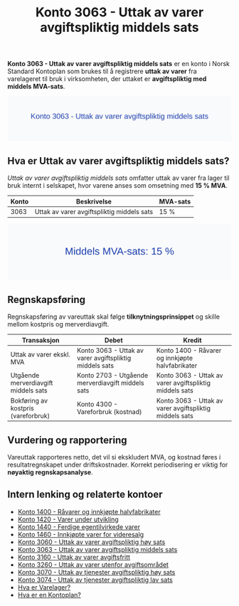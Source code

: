 ﻿---
title: "Konto 3063 - Uttak av varer avgiftspliktig middels sats"
seoTitle: "3063-uttak-av-varer-avgiftspliktig-middels-sats"
description: '**Konto 3063 - Uttak av varer avgiftspliktig middels sats** er en konto i Norsk Standard Kontoplan som brukes til å registrere **uttak av varer** fra varelager...'
---

**Konto 3063 - Uttak av varer avgiftspliktig middels sats** er en konto i Norsk Standard Kontoplan som brukes til å registrere **uttak av varer** fra varelageret til bruk i virksomheten, der uttaket er **avgiftspliktig med middels MVA-sats**.

![Illustrasjon av konto 3063 Uttak av varer avgiftspliktig middels sats](3063-uttak-av-varer-avgiftspliktig-middels-sats-image.svg)

## Hva er Uttak av varer avgiftspliktig middels sats?

*Uttak av varer avgiftspliktig middels sats* omfatter uttak av varer fra lager til bruk internt i selskapet, hvor varene anses som omsetning med **15 % MVA**.

| Konto | Beskrivelse                                             | MVA-sats |
|-------|---------------------------------------------------------|----------|
| 3063  | Uttak av varer avgiftspliktig middels sats             | 15 %     |

![Middels MVA-sats: 15 %](3063-mva-middels-sats.svg)

## Regnskapsføring

Regnskapsføring av vareuttak skal følge **tilknytningsprinsippet** og skille mellom kostpris og merverdiavgift.

| Transaksjon                                   | Debet                                             | Kredit                             |
|-----------------------------------------------|---------------------------------------------------|------------------------------------|
| Uttak av varer ekskl. MVA                     | Konto 3063 - Uttak av varer avgiftspliktig middels sats | Konto 1400 - Råvarer og innkjøpte halvfabrikater |
| Utgående merverdiavgift middels sats          | Konto 2703 - Utgående merverdiavgift middels sats | Konto 3063 - Uttak av varer avgiftspliktig middels sats |
| Bokføring av kostpris (vareforbruk)           | Konto 4300 - Vareforbruk (kostnad)                 | Konto 3063 - Uttak av varer avgiftspliktig middels sats |

## Vurdering og rapportering

Vareuttak rapporteres netto, det vil si ekskludert MVA, og kostnad føres i resultatregnskapet under driftskostnader. Korrekt periodisering er viktig for **nøyaktig regnskapsanalyse**.

## Intern lenking og relaterte kontoer

* [Konto 1400 - Råvarer og innkjøpte halvfabrikater](/blogs/kontoplan/1400-raavarer-og-innkjopte-halvfabrikater "Konto 1400 - Råvarer og innkjøpte halvfabrikater")
* [Konto 1420 - Varer under utvikling](/blogs/kontoplan/1420-varer-under-utvikling "Konto 1420 - Varer under utvikling")
* [Konto 1440 - Ferdige egentilvirkede varer](/blogs/kontoplan/1440-ferdige-egentilvirkede-varer "Konto 1440 - Ferdige egentilvirkede varer")
* [Konto 1460 - Innkjøpte varer for videresalg](/blogs/kontoplan/1460-innkjopte-varer-for-videresalg "Konto 1460 - Innkjøpte varer for videresalg")
* [Konto 3060 - Uttak av varer avgiftspliktig høy sats](/blogs/kontoplan/3060-uttak-av-varer-avgiftspliktig-hoy-sats "Konto 3060 - Uttak av varer avgiftspliktig høy sats")
* [Konto 3063 - Uttak av varer avgiftspliktig middels sats](/blogs/kontoplan/3063-uttak-av-varer-avgiftspliktig-middels-sats "Konto 3063 - Uttak av varer avgiftspliktig middels sats")
* [Konto 3160 - Uttak av varer avgiftsfritt](/blogs/kontoplan/3160-uttak-av-varer-avgiftsfritt "Konto 3160 - Uttak av varer avgiftsfritt")
* [Konto 3260 - Uttak av varer utenfor avgiftsområdet](/blogs/kontoplan/3260-uttak-av-varer-utenfor-avg-omr "Konto 3260 - Uttak av varer utenfor avgiftsområdet")
* [Konto 3070 - Uttak av tjenester avgiftspliktig høy sats](/blogs/kontoplan/3070-uttak-av-tjenester-avgiftspliktig-hoy-sats "Konto 3070 - Uttak av tjenester avgiftspliktig høy sats")
* [Konto 3074 - Uttak av tjenester avgiftspliktig lav sats](/blogs/kontoplan/3074-uttak-av-tjenester-avgiftspliktig-lav-sats "Konto 3074 - Uttak av tjenester avgiftspliktig lav sats")
* [Hva er Varelager?](/blogs/regnskap/hva-er-varelager "Hva er Varelager? Komplett Guide til Lagerføring og Verdivurdering")
* [Hva er en Kontoplan?](/blogs/regnskap/hva-er-kontoplan "Hva er en Kontoplan? Komplett Guide til Kontoplaner i Norsk Regnskap")






